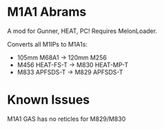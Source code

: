 # M1A1 Abrams
<p>A mod for Gunner, HEAT, PC! Requires MelonLoader.</p>

<p>
  Converts all M1IPs to M1A1s: 
  <ul>
    <li>105mm M68A1 -> 120mm M256</li>
    <li>M456 HEAT-FS-T -> M830 HEAT-MP-T</li>
    <li>M833 APFSDS-T  -> M829 APFSDS-T</li>
  </ul>
</p>

# Known Issues
<p>M1A1 GAS has no reticles for M829/M830</p>
